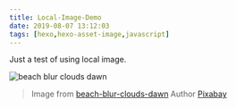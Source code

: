 ```yaml
---
title: Local-Image-Demo
date: 2019-08-07 13:12:03
tags: [hexo,hexo-asset-image,javascript]
---
```


Just a test of using local image.


![beach blur clouds dawn](sea.jpeg)

> Image from [beach-blur-clouds-dawn](https://www.pexels.com/photo/beach-blur-clouds-dawn-462030/)
> Author [Pixabay](https://www.pexels.com/@pixabay)